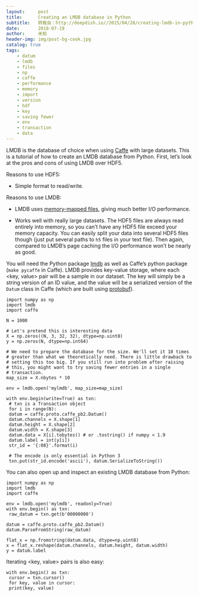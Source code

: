 ```yaml
---
layout:     post
title:      Creating an LMDB database in Python
subtitle:   转载自：http://deepdish.io//2015/04/28/creating-lmdb-in-python/
date:       2018-07-19
author:     未知
header-img: img/post-bg-cook.jpg
catalog: true
tags:
    - datum
    - lmdb
    - files
    - np
    - caffe
    - performance
    - memory
    - import
    - version
    - hdf
    - key
    - saving fewer
    - env
    - transaction
    - data
---
```


LMDB is the database of choice when using [Caffe](http://caffe.berkeleyvision.org/) with large datasets. This is a tutorial of how to create an LMDB database from Python. First, let’s look at the pros and cons of using LMDB over HDF5.

Reasons to use HDF5:

- Simple format to read/write.


Reasons to use LMDB:

- LMDB uses [memory-mapped files](http://en.wikipedia.org/wiki/Memory-mapped_file), giving much better I/O performance.

- Works well with really large datasets. The HDF5 files are always read entirely into memory, so you can’t have any HDF5 file exceed your memory capacity. You can easily split your data into several HDF5 files though (just put several paths to `h5` files in your text file). Then again, compared to LMDB’s page caching the I/O performance won’t be nearly as good.


You will need the Python package [lmdb](https://lmdb.readthedocs.org/en/release) as well as Caffe’s python package (`make pycaffe` in Caffe). LMDB provides key-value storage, where each <key, value> pair will be a sample in our dataset. The key will simply be a string version of an ID value, and the value will be a serialized version of the `Datum` class in Caffe (which are built using [protobuf](https://github.com/google/protobuf)).

```
import numpy as np
import lmdb
import caffe

N = 1000

# Let's pretend this is interesting data
X = np.zeros((N, 3, 32, 32), dtype=np.uint8)
y = np.zeros(N, dtype=np.int64)

# We need to prepare the database for the size. We'll set it 10 times
# greater than what we theoretically need. There is little drawback to
# setting this too big. If you still run into problem after raising
# this, you might want to try saving fewer entries in a single
# transaction.
map_size = X.nbytes * 10

env = lmdb.open('mylmdb', map_size=map_size)

with env.begin(write=True) as txn:
 # txn is a Transaction object
 for i in range(N):
 datum = caffe.proto.caffe_pb2.Datum()
 datum.channels = X.shape[1]
 datum.height = X.shape[2]
 datum.width = X.shape[3]
 datum.data = X[i].tobytes() # or .tostring() if numpy < 1.9
 datum.label = int(y[i])
 str_id = '{:08}'.format(i)

 # The encode is only essential in Python 3
 txn.put(str_id.encode('ascii'), datum.SerializeToString())

```

You can also open up and inspect an existing LMDB database from Python:

```
import numpy as np
import lmdb
import caffe

env = lmdb.open('mylmdb', readonly=True)
with env.begin() as txn:
 raw_datum = txn.get(b'00000000')

datum = caffe.proto.caffe_pb2.Datum()
datum.ParseFromString(raw_datum)

flat_x = np.fromstring(datum.data, dtype=np.uint8)
x = flat_x.reshape(datum.channels, datum.height, datum.width)
y = datum.label

```

Iterating <key, value> pairs is also easy:

```
with env.begin() as txn:
 cursor = txn.cursor()
 for key, value in cursor:
 print(key, value)

```

